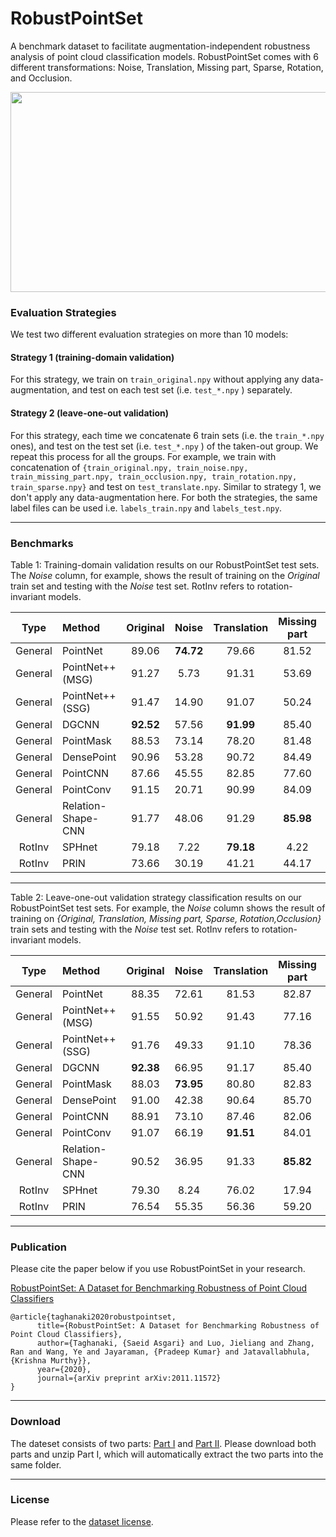 # RobustPointSet
A benchmark dataset to facilitate augmentation-independent robustness analysis of point cloud classification models. RobustPointSet comes with 6 different transformations: Noise, Translation, Missing part, Sparse, Rotation, and Occlusion.

<div align="center">
<img src="https://github.com/AutodeskAILab/RobustPointSet/blob/main/RobustPointSet.png" width="800" height="320">
</div>


### Evaluation Strategies

We test two different evaluation strategies on more than 10 models:

#### Strategy 1 (training-domain validation)
For this strategy, we train on `train_original.npy` without applying any data-augmentation, and test on each test set (i.e. `test_*.npy` ) separately.

#### Strategy 2 (leave-one-out validation)
For this strategy, each time we concatenate 6 train sets (i.e. the `train_*.npy` ones), and test on the test set (i.e. `test_*.npy` ) of the taken-out group. We repeat this process for all the groups. For example, we train with concatenation of `{train_original.npy, train_noise.npy, train_missing_part.npy, train_occlusion.npy, train_rotation.npy, train_sparse.npy}` and test on `test_translate.npy`. Similar to strategy 1, we don't apply any data-augmentation here. For both the strategies, the same label files can be used i.e. `labels_train.npy` and `labels_test.npy`.

-----------------

### Benchmarks 

Table 1:  Training-domain validation results on our RobustPointSet test sets. The *Noise* column, for example, shows the result of training on the *Original* train set and testing with the *Noise* test set. RotInv refers to rotation-invariant models.



| Type | Method              | Original  |   Noise   | Translation | Missing part |  Sparse   | Rotation | Occlusion |  Average  |
|:----:|:--------------------|:---------:|:---------:|:-----------:|:------------:|:---------:|:--------:|:---------:|:---------:|
|General      | PointNet            |   89.06   | **74.72** |    79.66    |    81.52     | **60.53** |   8.83   |   39.47   | **61.97** |
|General      | PointNet++ (MSG)    |   91.27   |   5.73    |    91.31    |    53.69     |   6.65    |  13.02   |   64.18   |   46.55   |
|General      | PointNet++ (SSG)    |   91.47   |   14.90   |    91.07    |    50.24     |   8.85    |  12.70   |   70.23   |   48.49   |
|General      | DGCNN               | **92.52** |   57.56   |  **91.99**  |    85.40     |   9.34    |  13.43   | **78.72** |   61.28   |
|General      | PointMask           |   88.53   |   73.14   |    78.20    |    81.48     |   58.23   |   8.02   |   39.18   |   60.97   |
|General      | DensePoint          |   90.96   |   53.28   |    90.72    |    84.49     |   15.52   |  12.76   |   67.67   |   59.40   |
|General      | PointCNN            |   87.66   |   45.55   |    82.85    |    77.60     |   4.01    |  11.50   |   59.50   |   52.67   |
|General      | PointConv           |   91.15   |   20.71   |    90.99    |    84.09     |   8.65    |  12.38   |   45.83   |   50.54   |
|General      | Relation-Shape-CNN  |   91.77   |   48.06   |    91.29    |  **85.98**   |   23.18   |  11.51   |   75.61   |   61.06   |
|RotInv       | SPHnet              |   79.18   |   7.22    |  **79.18**  |     4.22     |   1.26    |  79.18   |   34.33   |   40.65   |
|RotInv       | PRIN                |   73.66   |   30.19   |    41.21    |    44.17     |   4.17    |  68.56   |   31.56   |   41.93   |


----------------

Table 2:  Leave-one-out validation strategy classification results on our RobustPointSet test sets.  For example, the *Noise* column  shows  the  result  of  training  on *{Original, Translation, Missing part, Sparse, Rotation,Occlusion}* train sets and testing with the *Noise* test set. RotInv refers to rotation-invariant models.


| Type | Method              | Original  |   Noise   | Translation | Missing part |  Sparse   | Rotation  | Occlusion |  Average  |
|:----:|:--------------------|:---------:|:---------:|:-----------:|:------------:|:---------:|:---------:|:---------:|:---------:|
|General      | PointNet            |   88.35   |   72.61   |    81.53    |    82.87     | **69.28** |   9.42    |   35.96   | **62.86** |
|General      | PointNet++ (MSG)    |   91.55   |   50.92   |    91.43    |    77.16     |   16.19   |   12.26   | **70.39** |   58.56   |
|General      | PointNet++ (SSG)    |   91.76   |   49.33   |    91.10    |    78.36     |   16.72   |   11.27   |   68.33   |   58.12   |
|General      | DGCNN               | **92.38** |   66.95   |    91.17    |    85.40     |   6.49    |   14.03   |   68.79   |   60.74   |
|General      | PointMask           |   88.03   | **73.95** |    80.80    |    82.83     |   63.64   |   8.97    |   36.69   |   62.13   |
|General      | DensePoint          |   91.00   |   42.38   |    90.64    |    85.70     |   20.66   |   8.55    |   47.89   |   55.26   |
|General      | PointCNN            |   88.91   |   73.10   |    87.46    |    82.06     |   7.18    |   13.95   |   52.66   |   57.90   |
|General      | PointConv           |   91.07   |   66.19   |  **91.51**  |    84.01     |   19.63   |   11.62   |   44.07   |   58.30   |
|General      | Relation-Shape-CNN  |   90.52   |   36.95   |    91.33    |  **85.82**   |   24.59   |   8.23    |   60.09   |   56.79   |
|RotInv       | SPHnet              |   79.30   |   8.24    |    76.02    |    17.94     |   6.33    | **78.86** |   35.96   |   43.23   |
|RotInv       | PRIN                |   76.54   |   55.35   |    56.36    |    59.20     |   4.05    |   73.30   |   36.91   |   51.67   |


-----------------

### Publication 

Please cite the paper below if you use RobustPointSet in your research.

[RobustPointSet: A Dataset for Benchmarking Robustness of Point Cloud Classifiers](https://arxiv.org/abs/2011.11572)

```
@article{taghanaki2020robustpointset,
      title={RobustPointSet: A Dataset for Benchmarking Robustness of Point Cloud Classifiers}, 
      author={Taghanaki, {Saeid Asgari} and Luo, Jieliang and Zhang, Ran and Wang, Ye and Jayaraman, {Pradeep Kumar} and Jatavallabhula, {Krishna Murthy}},
      year={2020},
      journal={arXiv preprint arXiv:2011.11572}
}
```
-----------------
### Download
The dateset consists of two parts: [Part I](https://github.com/AutodeskAILab/RobustPointSet/releases/download/v1.0/RobustPointSet.z01) and [Part II](https://github.com/AutodeskAILab/RobustPointSet/releases/download/v1.0/RobustPointSet.zip). Please download both parts and unzip Part I, which will automatically extract the two parts into the same folder. 

-----------------
### License

Please refer to the [dataset license](https://github.com/AutodeskAILab/RobustPointSet/blob/main/LICENSE.md).


